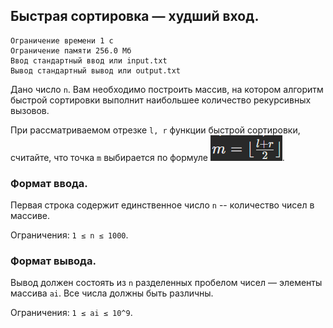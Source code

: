 ## Быстрая сортировка — худший вход.

```
Ограничение времени 1 с
Ограничение памяти 256.0 Мб
Ввод стандартный ввод или input.txt
Вывод стандартный вывод или output.txt
```

Дано число `n`. Вам необходимо построить массив, на котором алгоритм быстрой сортировки выполнит наибольшее количество 
рекурсивных вызовов.

При рассматриваемом отрезке `l, r` функции быстрой сортировки, считайте, что точка `m` выбирается по формуле ![img_3.png](..%2Fcontent%2Fimg_3.png).

### Формат ввода.
Первая строка содержит единственное число `n` -- количество чисел в массиве.

Ограничения: `1 ≤ n ≤ 1000`.

### Формат вывода.
Вывод должен состоять из `n` разделенных пробелом чисел — элементы массива `ai`. Все числа должны быть различны.

Ограничения: `1 ≤ ai ≤ 10^9`.
